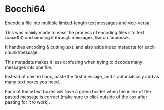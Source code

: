 # Bocchi64

Encode a file into multiple limited-length text messages and vice-versa.

This was mainly made to ease the process of encoding files into text (base64) and sending it through messages, like on facebook.

It handles encoding & cutting text, and also adds index metadata for each chunk/message.

This metadata makes it less confusing when trying to decode many messages into one file.

Instead of one text box, paste the first message, and it automatically add as many text boxes you need.

Each of these text boxes will have a green border when the index of the pasted message is correct (make sure to click outside of the box after pasting for it to work).

